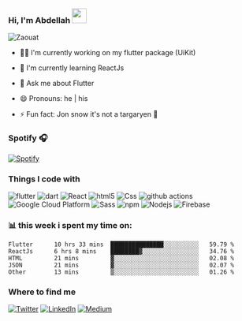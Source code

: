 ### Hi, I'm Abdellah <img src="https://media.giphy.com/media/hvRJCLFzcasrR4ia7z/giphy.gif" width="30px">

![Zaouat](https://komarev.com/ghpvc/?username=Zaouat&label=Profile+views&style=flat-square&color=green)

- 👩‍💻 I'm currently working on my flutter package (UiKit)

- 🧠 I'm currently learning ReactJs

- 💬 Ask me about Flutter

- 😄 Pronouns: he | his

- ⚡️ Fun fact: Jon snow it's not a targaryen 🐺



### Spotify 🎧

[![Spotify](https://novatorem-p45ljvu5o-zaouat.vercel.app/api/spotify)](https://open.spotify.com/user/g36qfnwwffz9sqsrwvstwi6ad)


### Things I code with</h3>
<p>
  <img alt="flutter" src="https://img.shields.io/badge/-Flutter-46a2f1?style=flat-square&logo=flutter&logoColor=white"/>
  <img alt="dart" src="https://img.shields.io/badge/-Dart-46a2f1?style=flat-square&logo=Dart&logoColor=white" />
  <img alt="React" src="https://img.shields.io/badge/-React-45b8d8?style=flat-square&logo=react&logoColor=white" />
  <img alt="html5" src="https://img.shields.io/badge/-HTML5-E34F26?style=flat-square&logo=html5&logoColor=white" />
  <img alt="Css" src="https://img.shields.io/badge/-Css-E34F26?style=flat-square&logo=css3&logoColor=white" />
  <img alt="github actions" src="https://img.shields.io/badge/-Github_Actions-2088FF?style=flat-square&logo=github-actions&logoColor=white" />
  <img alt="Google Cloud Platform" src="https://img.shields.io/badge/-Google_Cloud_Platform-1a73e8?style=flat-square&logo=google-cloud&logoColor=white" />
  <img alt="Sass" src="https://img.shields.io/badge/-Sass-CC6699?style=flat-square&logo=sass&logoColor=white" />
  <img alt="npm" src="https://img.shields.io/badge/-NPM-CB3837?style=flat-square&logo=npm&logoColor=white" />
  <img alt="Nodejs" src="https://img.shields.io/badge/-Nodejs-43853d?style=flat-square&logo=Node.js&logoColor=white" />
<img alt="Firebase" src="https://img.shields.io/badge/-Firebase-F7B93E?style=flat-square&logo=firebase&logoColor=white" />
  
 ### 📊 **this week i spent my time on:**

```text
Flutter      10 hrs 33 mins  ███████████████░░░░░░░░░░   59.79 %
ReactJs      6 hrs 8 mins    ████████▓░░░░░░░░░░░░░░░░   34.76 %
HTML         21 mins         ▓░░░░░░░░░░░░░░░░░░░░░░░░   02.08 %
JSON         21 mins         ▓░░░░░░░░░░░░░░░░░░░░░░░░   02.07 %
Other        13 mins         ▒░░░░░░░░░░░░░░░░░░░░░░░░   01.26 %
```
  
  
  
  <h3>Where to find me</h3>
<p> <a href="https://twitter.com/AbdellaZaouat" target="_blank"><img alt="Twitter" src="https://img.shields.io/badge/twitter-%231DA1F2.svg?&style=for-the-badge&logo=twitter&logoColor=white" /></a> <a href="https://www.linkedin.com/in/abdellah-zaouat-17a628198/" target="_blank"><img alt="LinkedIn" src="https://img.shields.io/badge/linkedin-%230077B5.svg?&style=for-the-badge&logo=linkedin&logoColor=white" /></a> <a href="https://medium.com" target="_blank"><img alt="Medium" src="https://img.shields.io/badge/medium-%2312100E.svg?&style=for-the-badge&logo=medium&logoColor=white" /></a>
</p>





